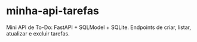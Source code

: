 # minha-api-tarefas
Mini API de To-Do: FastAPI + SQLModel + SQLite. Endpoints de criar, listar, atualizar e excluir tarefas.
